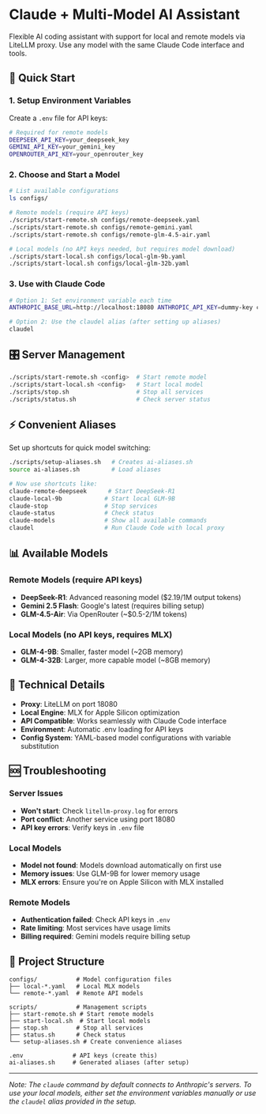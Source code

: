 # Claude + Multi-Model AI Assistant

Flexible AI coding assistant with support for local and remote models via LiteLLM proxy. Use any model with the same Claude Code interface and tools.

## 🚀 Quick Start

### 1. Setup Environment Variables

Create a `.env` file for API keys:
```bash
# Required for remote models
DEEPSEEK_API_KEY=your_deepseek_key
GEMINI_API_KEY=your_gemini_key  
OPENROUTER_API_KEY=your_openrouter_key
```

### 2. Choose and Start a Model

```bash
# List available configurations
ls configs/

# Remote models (require API keys)
./scripts/start-remote.sh configs/remote-deepseek.yaml
./scripts/start-remote.sh configs/remote-gemini.yaml
./scripts/start-remote.sh configs/remote-glm-4.5-air.yaml

# Local models (no API keys needed, but requires model download)
./scripts/start-local.sh configs/local-glm-9b.yaml
./scripts/start-local.sh configs/local-glm-32b.yaml
```

### 3. Use with Claude Code

```bash
# Option 1: Set environment variable each time
ANTHROPIC_BASE_URL=http://localhost:18080 ANTHROPIC_API_KEY=dummy-key claude

# Option 2: Use the claudel alias (after setting up aliases)
claudel
```

## 🎛️ Server Management

```bash
./scripts/start-remote.sh <config>  # Start remote model
./scripts/start-local.sh <config>   # Start local model  
./scripts/stop.sh                   # Stop all services
./scripts/status.sh                 # Check server status
```

## ⚡ Convenient Aliases

Set up shortcuts for quick model switching:
```bash
./scripts/setup-aliases.sh   # Creates ai-aliases.sh
source ai-aliases.sh         # Load aliases

# Now use shortcuts like:
claude-remote-deepseek      # Start DeepSeek-R1
claude-local-9b            # Start local GLM-9B
claude-stop                # Stop services
claude-status              # Check status
claude-models              # Show all available commands
claudel                    # Run Claude Code with local proxy
```

## 📊 Available Models

### Remote Models (require API keys)
- **DeepSeek-R1**: Advanced reasoning model ($2.19/1M output tokens)
- **Gemini 2.5 Flash**: Google's latest (requires billing setup)
- **GLM-4.5-Air**: Via OpenRouter (~$0.5-2/1M tokens)

### Local Models (no API keys, requires MLX)
- **GLM-4-9B**: Smaller, faster model (~2GB memory)
- **GLM-4-32B**: Larger, more capable model (~8GB memory)

## 🔧 Technical Details

- **Proxy**: LiteLLM on port 18080
- **Local Engine**: MLX for Apple Silicon optimization
- **API Compatible**: Works seamlessly with Claude Code interface
- **Environment**: Automatic .env loading for API keys
- **Config System**: YAML-based model configurations with variable substitution

## 🆘 Troubleshooting

### Server Issues
- **Won't start**: Check `litellm-proxy.log` for errors
- **Port conflict**: Another service using port 18080
- **API key errors**: Verify keys in `.env` file

### Local Models
- **Model not found**: Models download automatically on first use
- **Memory issues**: Use GLM-9B for lower memory usage
- **MLX errors**: Ensure you're on Apple Silicon with MLX installed

### Remote Models
- **Authentication failed**: Check API keys in `.env`
- **Rate limiting**: Most services have usage limits
- **Billing required**: Gemini models require billing setup

## 📁 Project Structure

```
configs/           # Model configuration files
├── local-*.yaml   # Local MLX models
└── remote-*.yaml  # Remote API models

scripts/           # Management scripts  
├── start-remote.sh # Start remote models
├── start-local.sh  # Start local models
├── stop.sh        # Stop all services
├── status.sh      # Check status
└── setup-aliases.sh # Create convenience aliases

.env              # API keys (create this)
ai-aliases.sh     # Generated aliases (after setup)
```

---
*Note: The `claude` command by default connects to Anthropic's servers. To use your local models, either set the environment variables manually or use the `claudel` alias provided in the setup.*